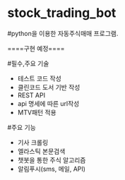 # stock_trading_bot

#python을 이용한 자동주식매매 프로그램.


====구현 예정====

#필수,주요 기술
- 테스트 코드 작성
- 클린코드 도서 기반 작성
- REST API
- api 명세에 따른 url작성
- MTV패턴 적용


#주요 기능
- 기사 크롤링
- 엘라스틱 본문검색
- 챗봇을 통한 주식 알고리즘
- 알림푸시(sms, 메일, API)
